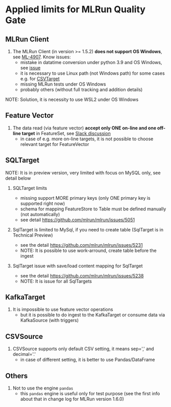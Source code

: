 # Applied limits for MLRun Quality Gate

## MLRun Client
1. The MLRun Client (in version >= 1.5.2) **does not support OS Windows**, 
see [ML-4907](https://docs.mlrun.org/en/latest/change-log/index.html#limitations). Know issues:
   - mistake in datatime conversion under python 3.9 and OS Windows, see [issue](https://stackoverflow.com/questions/77743056/python-oserror-errno-22-invalid-argument-for-datetime-timestamp)
   - it is necessary to use Linux path (not Windows path) for some cases e.g. for [CSVTarget](https://github.com/mlrun/mlrun/issues/5056)
   - missing MLRun tests under OS Windows
   - probably others (without full tracking and addition details)

NOTE: Solution, it is necessity to use WSL2 under OS Windows

## Feature Vector
1. The data read (via feature vector) **accept only ONE on-line and
   one off-line target** in FeatureSet, see [Slack discussion](https://mlopslive.slack.com/archives/C014XCMNY4Q/p1701025414893399?thread_ts=1701021926.280329&cid=C014XCMNY4Q)
   - in case of e.g. more on-line targets, it is not possible to choose 
   relevant target for FeatureVector  

## SQLTarget

NOTE: It is in preview version, very limited with focus on MySQL only, 
see detail below

1. SQLTarget limits
   - missing support MORE primary keys (only ONE primary key is supported right now)
   - schema for mapping FeatureStore to Table must be defined manually (not automatically)
   - see detail https://github.com/mlrun/mlrun/issues/5051

2. SqlTarget is limited to MySql, if you need to create table (SqlTarget is in
  Technical Preview)
    - see the detail https://github.com/mlrun/mlrun/issues/5231
    - NOTE: It is possible to use work-arround, create table before the ingest

3. SqlTarget issue with save/load content mapping for SqlTarget
   - see the detail https://github.com/mlrun/mlrun/issues/5238
   - NOTE: It is issue for all SqlTargets

## KafkaTarget

1. It is impossible to use feature vector operations
   - but it is possible to do ingest to the KafkaTarget or consume data via 
   KafkaSource (with triggers)
   

## CSVSource

1. CSVSource supports only default CSV setting, it means sep=',' and decimal='.'
   - in case of different setting, it is better to use Pandas/DataFrame

## Others
1. Not to use the engine `pandas`
   - this `pandas` engine is useful only for test purpose (see the first 
   info about that in change log for MLRun version 1.6.0)
